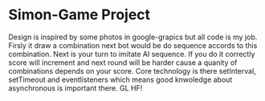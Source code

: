 # Simon-Game Project
Design is inspired by some photos in google-grapics but all code is my job. Firsly it draw a combination next bot would be do sequence accords to this combination.
Next is your turn to imitate AI sequence. If you do it correctly score will increment and next round will be harder cause a quanity of combinations depends on
your score. Core technology is there setInterval, setTimeout and eventlisteners which means good knwoledge about asynchronous is important there.
GL HF!
